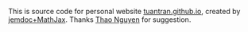 This is source code for personal website [tuantran.github.io](https://tuantran23012000.github.io/tuantran.github.io/), created by [jemdoc+MathJax](http://www.mit.edu/~wsshin/jemdoc+mathjax.html).
Thanks [Thao Nguyen](https://github.com/thaoshibe/thaoshibe.github.io) for suggestion.
